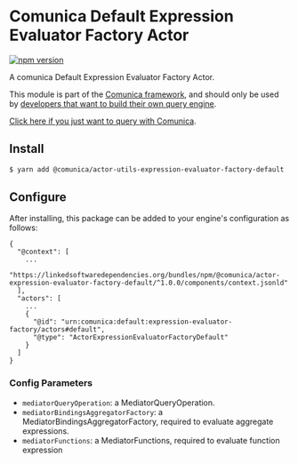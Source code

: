 # Comunica Default Expression Evaluator Factory Actor

[![npm version](https://badge.fury.io/js/%40comunica%2Factor-expression-evaluator-factory-default.svg)](https://www.npmjs.com/package/@comunica/actor-expression-evaluator-factory-default)

A comunica Default Expression Evaluator Factory Actor.

This module is part of the [Comunica framework](https://github.com/comunica/comunica),
and should only be used by [developers that want to build their own query engine](https://comunica.dev/docs/modify/).

[Click here if you just want to query with Comunica](https://comunica.dev/docs/query/).

## Install

```bash
$ yarn add @comunica/actor-utils-expression-evaluator-factory-default
```

## Configure

After installing, this package can be added to your engine's configuration as follows:
```text
{
  "@context": [
    ...
    "https://linkedsoftwaredependencies.org/bundles/npm/@comunica/actor-expression-evaluator-factory-default/^1.0.0/components/context.jsonld"
  ],
  "actors": [
    ...
    {
      "@id": "urn:comunica:default:expression-evaluator-factory/actors#default",
      "@type": "ActorExpressionEvaluatorFactoryDefault"
    }
  ]
}
```

### Config Parameters

* `mediatorQueryOperation`: a MediatorQueryOperation.
* `mediatorBindingsAggregatorFactory`: a MediatorBindingsAggregatorFactory, required to evaluate aggregate expressions.
* `mediatorFunctions`: a MediatorFunctions, required to evaluate function expression
